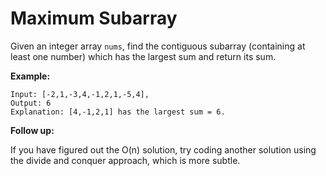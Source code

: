 # Maximum Subarray

Given an integer array `nums`, find the contiguous subarray (containing at least one number) which has the largest sum and return its sum.

**Example:**

```pseudo
Input: [-2,1,-3,4,-1,2,1,-5,4],
Output: 6
Explanation: [4,-1,2,1] has the largest sum = 6.
```

**Follow up:**

If you have figured out the O(n) solution, try coding another solution using the divide and conquer approach, which is more subtle.
